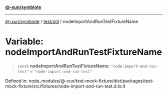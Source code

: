 [**@-xun/symbiote**](../../../README.md)

***

[@-xun/symbiote](../../../README.md) / [test/util](../README.md) / nodeImportAndRunTestFixtureName

# Variable: nodeImportAndRunTestFixtureName

> `const` **nodeImportAndRunTestFixtureName**: `"node-import-and-run-test"` = `"node-import-and-run-test"`

Defined in: node\_modules/@-xun/test-mock-fixture/dist/packages/test-mock-fixture/src/fixtures/node-import-and-run-test.d.ts:4

